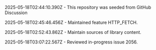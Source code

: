 2025-05-18T02:44:10.390Z - This repository was seeded from GitHub Discussion 

2025-05-18T02:45:46.456Z - Maintained feature HTTP_FETCH.

2025-05-18T02:52:43.862Z - Maintain sources of library content.

2025-05-18T03:07:22.567Z - Reviewed in-progress issue 2056.


